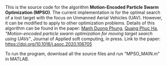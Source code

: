 This is the source code for the algorithm **Motion-Encoded Particle Swarm Optimization (MPSO)**. The current implementation is for the optimal search of a lost target with the focus on Unmanned Aerial Vehicles (UAV). However, it can be modified to apply to other optimization problems. Details of this algorithm can be found in the paper:
[Manh Duong Phung](https://uet.vnu.edu.vn/~duongpm/), [Quang Phuc Ha](https://www.uts.edu.au/staff/quang.ha), *"Motion-encoded particle swarm optimization for moving target search using UAVs"*, Journal of Applied soft computing, in press.
Link to the paper: https://doi.org/10.1016/j.asoc.2020.106705

To run the program, download all the source files and run "MPSO_MAIN.m" in MATLAB.
